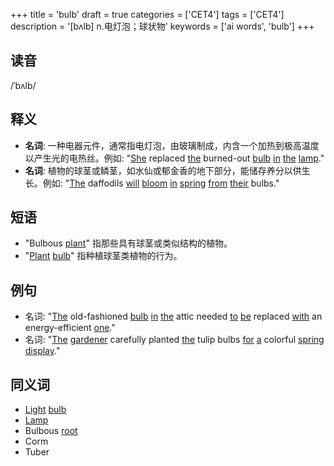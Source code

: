 +++
title = 'bulb'
draft = true
categories = ['CET4']
tags = ['CET4']
description = '[bʌlb] n.电灯泡；球状物'
keywords = ['ai words', 'bulb']
+++

## 读音
/ˈbʌlb/

## 释义
- **名词**: 一种电器元件，通常指电灯泡，由玻璃制成，内含一个加热到极高温度以产生光的电热丝。例如: "[She](/zh/post/she/) replaced [the](/zh/post/the/) burned-out [bulb](/zh/post/bulb/) [in](/zh/post/in/) [the](/zh/post/the/) [lamp](/zh/post/lamp/)."
- **名词**: 植物的球茎或鳞茎，如水仙或郁金香的地下部分，能储存养分以供生长。例如: "[The](/zh/post/the/) daffodils [will](/zh/post/will/) [bloom](/zh/post/bloom/) [in](/zh/post/in/) [spring](/zh/post/spring/) [from](/zh/post/from/) [their](/zh/post/their/) bulbs."

## 短语
- "Bulbous [plant](/zh/post/plant/)" 指那些具有球茎或类似结构的植物。
- "[Plant](/zh/post/plant/) [bulb](/zh/post/bulb/)" 指种植球茎类植物的行为。

## 例句
- 名词: "[The](/zh/post/the/) old-fashioned [bulb](/zh/post/bulb/) [in](/zh/post/in/) [the](/zh/post/the/) attic needed [to](/zh/post/to/) [be](/zh/post/be/) replaced [with](/zh/post/with/) an energy-efficient [one](/zh/post/one/)."
- 名词: "[The](/zh/post/the/) [gardener](/zh/post/gardener/) carefully planted [the](/zh/post/the/) tulip bulbs [for](/zh/post/for/) [a](/zh/post/a/) colorful [spring](/zh/post/spring/) [display](/zh/post/display/)."

## 同义词
- [Light](/zh/post/light/) [bulb](/zh/post/bulb/)
- [Lamp](/zh/post/lamp/)
- Bulbous [root](/zh/post/root/)
- Corm
- Tuber
